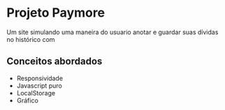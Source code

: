 # Projeto Paymore

Um site simulando uma maneira do usuario anotar e guardar suas dívidas no histórico com

## Conceitos abordados

- Responsividade
- Javascript puro
- LocalStorage
- Gráfico

